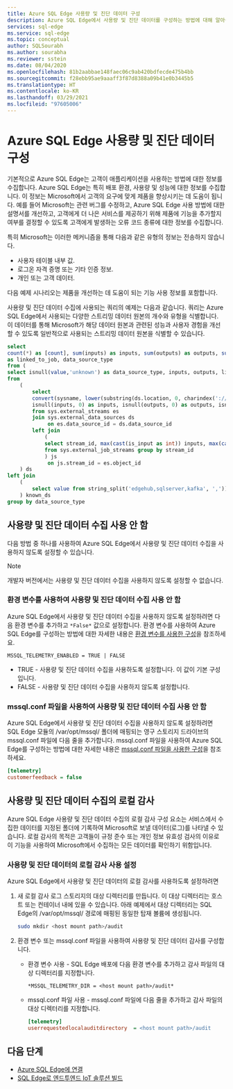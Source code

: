 ```yaml
---
title: Azure SQL Edge 사용량 및 진단 데이터 구성
description: Azure SQL Edge에서 사용량 및 진단 데이터를 구성하는 방법에 대해 알아봅니다.
services: sql-edge
ms.service: sql-edge
ms.topic: conceptual
author: SQLSourabh
ms.author: sourabha
ms.reviewer: sstein
ms.date: 08/04/2020
ms.openlocfilehash: 81b2aabbae148faec06c9ab420bdfecde475b4bb
ms.sourcegitcommit: f28ebb95ae9aaaff3f87d8388a09b41e0b3445b5
ms.translationtype: HT
ms.contentlocale: ko-KR
ms.lasthandoff: 03/29/2021
ms.locfileid: "97605006"
---
```

# <a name="azure-sql-edge-usage-and-diagnostics-data-configuration"></a>Azure SQL Edge 사용량 및 진단 데이터 구성

기본적으로 Azure SQL Edge는 고객이 애플리케이션을 사용하는 방법에 대한 정보를 수집합니다. Azure SQL Edge는 특히 배포 환경, 사용량 및 성능에 대한 정보를 수집합니다. 이 정보는 Microsoft에서 고객의 요구에 맞게 제품을 향상시키는 데 도움이 됩니다. 예를 들어 Microsoft는 관련 버그를 수정하고, Azure SQL Edge 사용 방법에 대한 설명서를 개선하고, 고객에게 더 나은 서비스를 제공하기 위해 제품에 기능을 추가할지 여부를 결정할 수 있도록 고객에게 발생하는 오류 코드 종류에 대한 정보를 수집합니다.

특히 Microsoft는 이러한 메커니즘을 통해 다음과 같은 유형의 정보는 전송하지 않습니다.

- 사용자 테이블 내부 값.
- 로그온 자격 증명 또는 기타 인증 정보.
- 개인 또는 고객 데이터.

다음 예제 시나리오는 제품을 개선하는 데 도움이 되는 기능 사용 정보를 포함합니다.

사용량 및 진단 데이터 수집에 사용되는 쿼리의 예제는 다음과 같습니다. 쿼리는 Azure SQL Edge에서 사용되는 다양한 스트리밍 데이터 원본의 개수와 유형을 식별합니다. 이 데이터를 통해 Microsoft가 해당 데이터 원본과 관련된 성능과 사용자 경험을 개선할 수 있도록 일반적으로 사용되는 스트리밍 데이터 원본을 식별할 수 있습니다. 

```sql
select 
count(*) as [count], sum(inputs) as inputs, sum(outputs) as outputs, sum(linked_to_job) 
as linked_to_job, data_source_type
from ( 
select isnull(value,'unknown') as data_source_type, inputs, outputs, linked_to_job
from 
    ( 
        select 
        convert(sysname, lower(substring(ds.location, 0, charindex('://', ds.location))), 1) as data_source_type, 
        isnull(inputs, 0) as inputs, isnull(outputs, 0) as outputs, isnull(js.stream_id/js.stream_id, 0) as linked_to_job 
        from sys.external_streams es
        join sys.external_data_sources ds 
             on es.data_source_id = ds.data_source_id
        left join 
            ( 
            select stream_id, max(cast(is_input as int)) inputs, max(cast(is_output as int)) outputs 
            from sys.external_job_streams group by stream_id 
            ) js
             on js.stream_id = es.object_id 
    ) ds
left join 
    (
        select value from string_split('edgehub,sqlserver,kafka', ',')) as known_ep on data_source_type = value 
    ) known_ds
group by data_source_type
```

## <a name="disable-usage-and-diagnostic-data-collection"></a>사용량 및 진단 데이터 수집 사용 안 함

다음 방법 중 하나를 사용하여 Azure SQL Edge에서 사용량 및 진단 데이터 수집을 사용하지 않도록 설정할 수 있습니다.

> [!NOTE]
> 개발자 버전에서는 사용량 및 진단 데이터 수집을 사용하지 않도록 설정할 수 없습니다.

### <a name="disable-usage-and-diagnostics-using-environment-variables"></a>환경 변수를 사용하여 사용량 및 진단 데이터 수집 사용 안 함

Azure SQL Edge에서 사용량 및 진단 데이터 수집을 사용하지 않도록 설정하려면 다음 환경 변수를 추가하고 `*False*` 값으로 설정합니다. 환경 변수를 사용하여 Azure SQL Edge를 구성하는 방법에 대한 자세한 내용은 [환경 변수를 사용한 구성](configure.md#configure-by-using-environment-variables)을 참조하세요.

`MSSQL_TELEMETRY_ENABLED = TRUE | FALSE`

- TRUE - 사용량 및 진단 데이터 수집을 사용하도록 설정합니다. 이 값이 기본 구성입니다.
- FALSE - 사용량 및 진단 데이터 수집을 사용하지 않도록 설정합니다.

### <a name="disable-usage-and-diagnostics-using-mssqlconf-file"></a>mssql.conf 파일을 사용하여 사용량 및 진단 데이터 수집 사용 안 함

Azure SQL Edge에서 사용량 및 진단 데이터 수집을 사용하지 않도록 설정하려면 SQL Edge 모듈의 /var/opt/mssql/ 폴더에 매핑되는 영구 스토리지 드라이브의 mssql.conf 파일에 다음 줄을 추가합니다. mssql.conf 파일을 사용하여 Azure SQL Edge를 구성하는 방법에 대한 자세한 내용은 [mssql.conf 파일을 사용한 구성](configure.md#configure-by-using-an-mssqlconf-file)을 참조하세요.

```ini
[telemetry]
customerfeedback = false
```

## <a name="local-audit-of-usage-and-diagnostic-data-collection"></a>사용량 및 진단 데이터 수집의 로컬 감사

Azure SQL Edge 사용량 및 진단 데이터 수집의 로컬 감사 구성 요소는 서비스에서 수집한 데이터를 지정된 폴더에 기록하여 Microsoft로 보낼 데이터(로그)를 나타낼 수 있습니다. 로컬 감사의 목적은 고객들이 규정 준수 또는 개인 정보 유효성 검사의 이유로 이 기능을 사용하여 Microsoft에서 수집하는 모든 데이터를 확인하기 위함입니다.

### <a name="enable-local-audit-of-usage-and-diagnostics-data"></a>사용량 및 진단 데이터의 로컬 감사 사용 설정

Azure SQL Edge에서 사용량 및 진단 데이터의 로컬 감사를 사용하도록 설정하려면

1. 새 로컬 감사 로그 스토리지의 대상 디렉터리를 만듭니다. 이 대상 디렉터리는 호스트 또는 컨테이너 내에 있을 수 있습니다. 아래 예제에서 대상 디렉터리는 SQL Edge의 /var/opt/mssql/ 경로에 매핑된 동일한 탑재 볼륨에 생성됩니다.

   ```bash
   sudo mkdir <host mount path>/audit
   ```

2. 환경 변수 또는 mssql.conf 파일을 사용하여 사용량 및 진단 데이터 감사를 구성합니다.

   - 환경 변수 사용 - SQL Edge 배포에 다음 환경 변수를 추가하고 감사 파일의 대상 디렉터리를 지정합니다.
   
     `*MSSQL_TELEMETRY_DIR = <host mount path>/audit*`
   
   - mssql.conf 파일 사용 - mssql.conf 파일에 다음 줄을 추가하고 감사 파일의 대상 디렉터리를 지정합니다.
       ```ini
       [telemetry]
       userrequestedlocalauditdirectory  = <host mount path>/audit
       ```  

## <a name="next-steps"></a>다음 단계

- [Azure SQL Edge에 연결](connect.md)
- [SQL Edge로 엔드투엔드 IoT 솔루션 빌드](tutorial-deploy-azure-resources.md)
